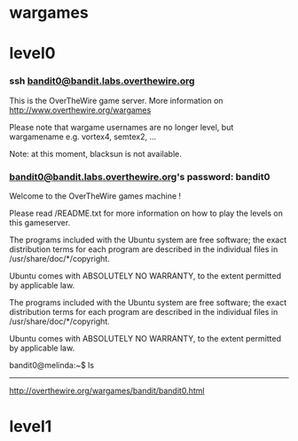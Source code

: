 # wargames

# level0
### ssh bandit0@bandit.labs.overthewire.org

This is the OverTheWire game server. More information on http://www.overthewire.org/wargames

Please note that wargame usernames are no longer level<X>, but wargamename<X>
e.g. vortex4, semtex2, ...

Note: at this moment, blacksun is not available.

### bandit0@bandit.labs.overthewire.org's password: bandit0

Welcome to the OverTheWire games machine !

Please read /README.txt for more information on how to play the levels
on this gameserver.


The programs included with the Ubuntu system are free software;
the exact distribution terms for each program are described in the
individual files in /usr/share/doc/*/copyright.

Ubuntu comes with ABSOLUTELY NO WARRANTY, to the extent permitted by
applicable law.


The programs included with the Ubuntu system are free software;
the exact distribution terms for each program are described in the
individual files in /usr/share/doc/*/copyright.

Ubuntu comes with ABSOLUTELY NO WARRANTY, to the extent permitted by
applicable law.

bandit0@melinda:~$ ls


---

http://overthewire.org/wargames/bandit/bandit0.html


# level1
